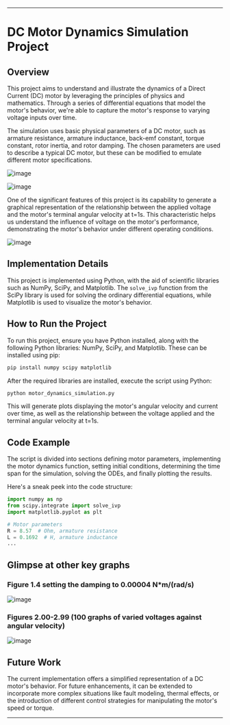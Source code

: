 

---

# DC Motor Dynamics Simulation Project

## Overview



This project aims to understand and illustrate the dynamics of a Direct Current (DC) motor by leveraging the principles of physics and mathematics. Through a series of differential equations that model the motor's behavior, we're able to capture the motor's response to varying voltage inputs over time.

The simulation uses basic physical parameters of a DC motor, such as armature resistance, armature inductance, back-emf constant, torque constant, rotor inertia, and rotor damping. The chosen parameters are used to describe a typical DC motor, but these can be modified to emulate different motor specifications.


![image](https://github.com/Minato0859/Mathematical-Modelling-of-a-DC-Motor/assets/123880338/f5dd2fb0-8232-440f-abf0-12b41636b792)

![image](https://github.com/Minato0859/Mathematical-Modelling-of-a-DC-Motor/assets/123880338/eb80e60f-1272-434c-878f-275712a43aff)


One of the significant features of this project is its capability to generate a graphical representation of the relationship between the applied voltage and the motor's terminal angular velocity at t=1s. This characteristic helps us understand the influence of voltage on the motor's performance, demonstrating the motor's behavior under different operating conditions.

![image](https://github.com/Minato0859/Mathematical-Modelling-of-a-DC-Motor/assets/123880338/0498bc42-6647-4616-8484-1ca5cf1f81ce)


## Implementation Details

This project is implemented using Python, with the aid of scientific libraries such as NumPy, SciPy, and Matplotlib. The `solve_ivp` function from the SciPy library is used for solving the ordinary differential equations, while Matplotlib is used to visualize the motor's behavior.

## How to Run the Project

To run this project, ensure you have Python installed, along with the following Python libraries: NumPy, SciPy, and Matplotlib. These can be installed using pip:

```bash
pip install numpy scipy matplotlib
```

After the required libraries are installed, execute the script using Python:

```bash
python motor_dynamics_simulation.py
```

This will generate plots displaying the motor's angular velocity and current over time, as well as the relationship between the voltage applied and the terminal angular velocity at t=1s.

## Code Example

The script is divided into sections defining motor parameters, implementing the motor dynamics function, setting initial conditions, determining the time span for the simulation, solving the ODEs, and finally plotting the results.

Here's a sneak peek into the code structure:

```python
import numpy as np
from scipy.integrate import solve_ivp
import matplotlib.pyplot as plt

# Motor parameters
R = 8.57  # Ohm, armature resistance
L = 0.1692  # H, armature inductance
...
```

## Glimpse at other key graphs

### Figure 1.4 setting the damping to 0.00004 N*m/(rad/s)

![image](https://github.com/Minato0859/Mathematical-Modelling-of-a-DC-Motor/assets/123880338/76b19704-6f66-4016-8bf1-5e3f9b379b56)

### Figures 2.00-2.99 (100 graphs of varied voltages against angular velocity) 

![image](https://github.com/Minato0859/Mathematical-Modelling-of-a-DC-Motor/assets/123880338/f450873a-2fc3-4a29-ad29-819249ef0e2e)



## Future Work

The current implementation offers a simplified representation of a DC motor's behavior. For future enhancements, it can be extended to incorporate more complex situations like fault modeling, thermal effects, or the introduction of different control strategies for manipulating the motor's speed or torque.

---


